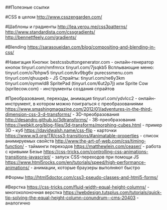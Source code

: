 ﻿##Полезные ссылки

#CSS в целом
http://www.csszengarden.com/

#Шаблоны и градиенты
http://lea.verou.me/css3patterns/
http://www.standardista.com/cssgradients/
http://bennettfeely.com/gradients/

#Blending
https://sarasoueidan.com/blog/compositing-and-blending-in-css/

#Навигация
Кнопки:
bestcssbuttongenerator.com - онлайн-генератор кнопок
tinyurl.com/nmfmrcx
tinyurl.com/7jsqkb5
Всплывающие меню:
tinyurl.com/o7bhpw5
tinyurl.com/kv9bg6v
purecssmenu.com
tinyurl.com/qhuupeb - JS
Спрайты:
tinyurl.com/ne6y3km
tinyurl.com/oymwld8
SpritePad
(tinyurl.com/6ut2p7j) или Sprite Cow (spritecow.com) - инструменты создания спрайтов

#Преобразования, переходы, анимация
tinyurl.com/ydvlcc2 - онлайн-инструмент, в котором можно поиграться с преобразованиями
https://www.smashingmagazine.com/2012/01/adventures-in-the-third-dimension-css-3-d-transforms/ - 3D-преобразования
http://desandro.github.io/3dtransforms/ - 3В-преобразования
https://webkit.org/blog-files/3d-transforms/morphing-cubes.html - пример 3D - куб
https://davidwalsh.name/css-flip - карточки
https://www.w3.org/TR/css3-transitions/#animatable-properties - список анимируемых свойств
http://www.the-art-of-web.com/css/timing-function/ - тайминги переходов
https://matthewlein.com/ceaser/ - работа с кривыми Безье
https://css-tricks.com/controlling-css-animations-transitions-javascript/ - запуск CSS-переходов при помощи JS
https://www.html5rocks.com/en/tutorials/speed/high-performance-animations/ - анимации, которые браузеры выполняют быстро

#Формы
http://html5doctor.com/css3-pseudo-classes-and-html5-forms/

#Верстка
https://css-tricks.com/fluid-width-equal-height-columns/ - многоколоночная верстка
https://webdesign.tutsplus.com/tutorials/quick-tip-solving-the-equal-height-column-conundrum--cms-20403 - аналогично
